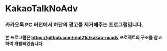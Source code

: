 # KakaoTalkNoAdv
### 카카오톡 PC 버전에서 하단의 광고를 제거해주는 프로그램입니다.

#### 본 프로그램은 https://github.com/real21c/kakao-noadv 프로젝트의 구조를 참고하여 개발되었습니다.
